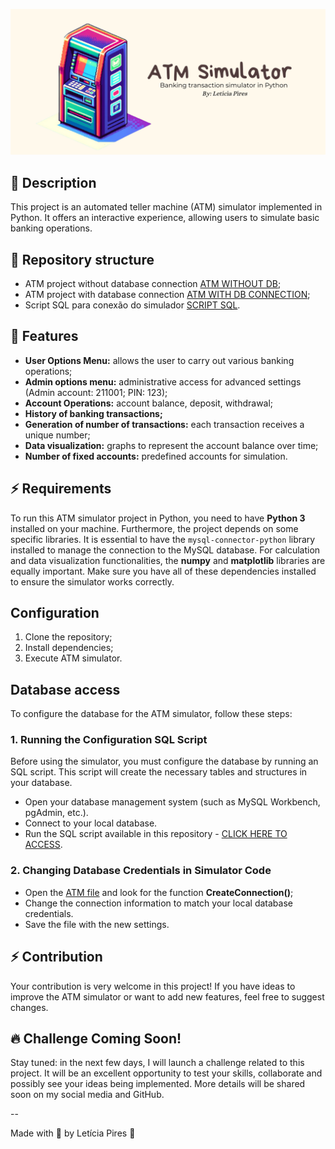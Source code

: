 <p align="center">
  <img src="https://github.com/letpires/ATM/blob/main/atm_image.png" >
</p>

## 🏦 Description
This project is an automated teller machine (ATM) simulator implemented in Python. It offers an interactive experience, allowing users to simulate basic banking operations.

## 📄 Repository structure

- ATM project without database connection [ATM WITHOUT DB](https://github.com/letpires/ATM/blob/main/atm_bank_%7BNO_db_%20connection%7D.py);
- ATM project with database connection [ATM WITH DB CONNECTION](https://github.com/letpires/ATM/blob/main/atm_bank_%7Bdb_%20connection%7D.py);
- Script SQL para conexão do simulador [SCRIPT SQL](https://github.com/letpires/ATM/blob/main/script_sql.sql).

## 🚀 Features

- **User Options Menu:** allows the user to carry out various banking operations;
- **Admin options menu:** administrative access for advanced settings (Admin account: 211001; PIN: 123);
- **Account Operations:** account balance, deposit, withdrawal;
- **History of banking transactions;**
- **Generation of number of transactions:** each transaction receives a unique number;
- **Data visualization:** graphs to represent the account balance over time;
- **Number of fixed accounts:** predefined accounts for simulation.

  
## ⚡️ Requirements

To run this ATM simulator project in Python, you need to have **Python 3** installed on your machine. Furthermore, the project depends on some specific libraries. It is essential to have the `mysql-connector-python` library installed to manage the connection to the MySQL database. For calculation and data visualization functionalities, the **numpy** and **matplotlib** libraries are equally important. Make sure you have all of these dependencies installed to ensure the simulator works correctly.

## Configuration

1. Clone the repository;
2. Install dependencies;
3. Execute ATM simulator.

## Database access

To configure the database for the ATM simulator, follow these steps:

### 1. Running the Configuration SQL Script

Before using the simulator, you must configure the database by running an SQL script. This script will create the necessary tables and structures in your database.

- Open your database management system (such as MySQL Workbench, pgAdmin, etc.).
- Connect to your local database.
- Run the SQL script available in this repository - [CLICK HERE TO ACCESS](https://github.com/letpires/ATM/blob/main/script_sql.sql).

### 2. Changing Database Credentials in Simulator Code

- Open the [ATM file](https://github.com/letpires/ATM/blob/main/atm_bank_%7Bdb_%20connection%7D.py) and look for the function **CreateConnection()**;
- Change the connection information to match your local database credentials.
- Save the file with the new settings.

## ⚡ Contribution

Your contribution is very welcome in this project! If you have ideas to improve the ATM simulator or want to add new features, feel free to suggest changes.

## 🔥 Challenge Coming Soon!

Stay tuned: in the next few days, I will launch a challenge related to this project. It will be an excellent opportunity to test your skills, collaborate and possibly see your ideas being implemented. More details will be shared soon on my social media and GitHub.

-- 

Made with 💜 by Letícia Pires :wave: 
